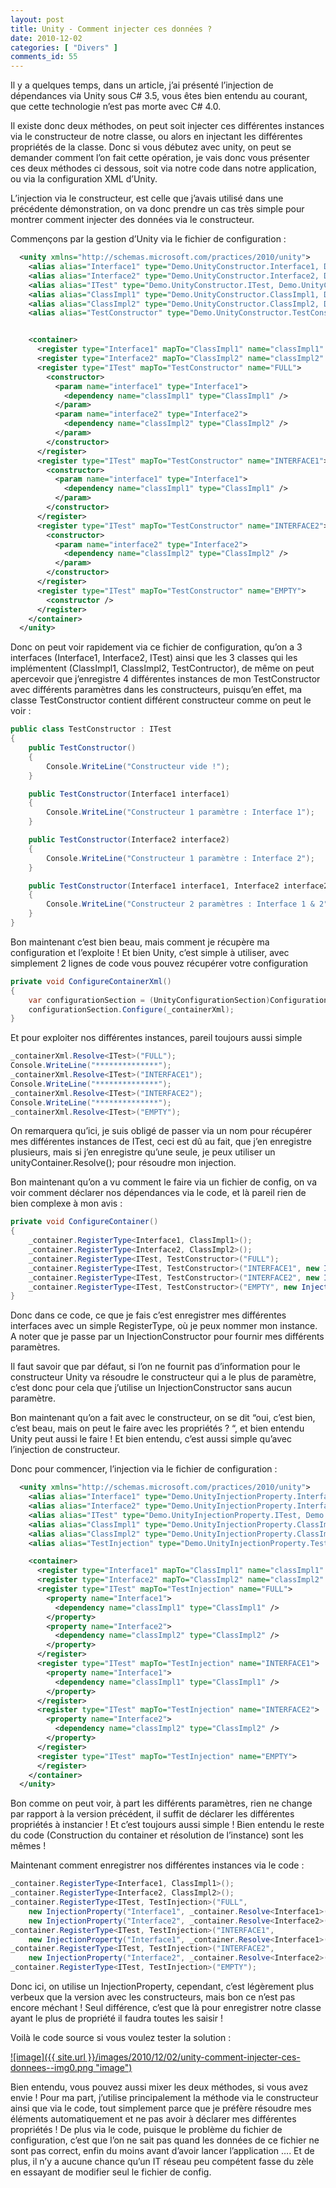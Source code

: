```yaml
---
layout: post
title: Unity - Comment injecter ces données ?
date: 2010-12-02
categories: [ "Divers" ]
comments_id: 55 
---
```


Il y a quelques temps, dans un article, j’ai présenté l’injection de dépendances via Unity sous C# 3.5, vous êtes bien entendu au courant, que cette technologie n’est pas morte avec C# 4.0.

Il existe donc deux méthodes, on peut soit injecter ces différentes instances via le constructeur de notre classe, ou alors en injectant les différentes propriétés de la classe. Donc si vous débutez avec unity, on peut se demander comment l’on fait cette opération, je vais donc vous présenter ces deux méthodes ci dessous, soit via notre code dans notre application, ou via la configuration XML d’Unity.

L’injection via le constructeur, est celle que j’avais utilisé dans une précédente démonstration, on va donc prendre un cas très simple pour montrer comment injecter des données via le constructeur.

Commençons par la gestion d’Unity via le fichier de configuration :

```xml
  <unity xmlns="http://schemas.microsoft.com/practices/2010/unity">
    <alias alias="Interface1" type="Demo.UnityConstructor.Interface1, Demo.UnityConstructor" />
    <alias alias="Interface2" type="Demo.UnityConstructor.Interface2, Demo.UnityConstructor" />
    <alias alias="ITest" type="Demo.UnityConstructor.ITest, Demo.UnityConstructor" />
    <alias alias="ClassImpl1" type="Demo.UnityConstructor.ClassImpl1, Demo.UnityConstructor" />
    <alias alias="ClassImpl2" type="Demo.UnityConstructor.ClassImpl2, Demo.UnityConstructor" />
    <alias alias="TestConstructor" type="Demo.UnityConstructor.TestConstructor, Demo.UnityConstructor" />


    <container>
      <register type="Interface1" mapTo="ClassImpl1" name="classImpl1" />
      <register type="Interface2" mapTo="ClassImpl2" name="classImpl2" />
      <register type="ITest" mapTo="TestConstructor" name="FULL">
        <constructor>
          <param name="interface1" type="Interface1">
            <dependency name="classImpl1" type="ClassImpl1" />
          </param>
          <param name="interface2" type="Interface2">
            <dependency name="classImpl2" type="ClassImpl2" />
          </param>
        </constructor>
      </register>
      <register type="ITest" mapTo="TestConstructor" name="INTERFACE1">
        <constructor>
          <param name="interface1" type="Interface1">
            <dependency name="classImpl1" type="ClassImpl1" />
          </param>
        </constructor>
      </register>
      <register type="ITest" mapTo="TestConstructor" name="INTERFACE2">
        <constructor>
          <param name="interface2" type="Interface2">
            <dependency name="classImpl2" type="ClassImpl2" />
          </param>
        </constructor>
      </register>
      <register type="ITest" mapTo="TestConstructor" name="EMPTY">
        <constructor />
      </register>
    </container>
  </unity> 
```

Donc on peut voir rapidement via ce fichier de configuration, qu’on a 3 interfaces (Interface1, Interface2, ITest) ainsi que les 3 classes qui les implémentent (ClassImpl1, ClassImpl2, TestContructor), de même on peut apercevoir que j’enregistre 4 différentes instances de mon TestConstructor avec différents paramètres dans les constructeurs, puisqu’en effet, ma classe TestConstructor contient différent constructeur comme on peut le voir :

```csharp
public class TestConstructor : ITest 
{
    public TestConstructor()
    {
        Console.WriteLine("Constructeur vide !");
    }

    public TestConstructor(Interface1 interface1)
    {
        Console.WriteLine("Constructeur 1 paramètre : Interface 1");
    }

    public TestConstructor(Interface2 interface2)
    {
        Console.WriteLine("Constructeur 1 paramètre : Interface 2");
    }

    public TestConstructor(Interface1 interface1, Interface2 interface2)
    {
        Console.WriteLine("Constructeur 2 paramètres : Interface 1 & 2");
    }
}
```

Bon maintenant c’est bien beau, mais comment je récupère ma configuration et l’exploite ! Et bien Unity, c’est simple à utiliser, avec simplement 2 lignes de code vous pouvez récupérer votre configuration

```csharp
private void ConfigureContainerXml()
{
    var configurationSection = (UnityConfigurationSection)ConfigurationManager.GetSection("unity");
    configurationSection.Configure(_containerXml);
}
```

Et pour exploiter nos différentes instances, pareil toujours aussi simple

```csharp
_containerXml.Resolve<ITest>("FULL");
Console.WriteLine("**************");
_containerXml.Resolve<ITest>("INTERFACE1");
Console.WriteLine("**************");
_containerXml.Resolve<ITest>("INTERFACE2");
Console.WriteLine("**************");
_containerXml.Resolve<ITest>("EMPTY");
```

On remarquera qu’ici, je suis obligé de passer via un nom pour récupérer mes différentes instances de ITest, ceci est dû au fait, que j’en enregistre plusieurs, mais si j’en enregistre qu’une seule, je peux utiliser un unityContainer.Resolve<MonInterface>(); pour résoudre mon injection.

Bon maintenant qu’on a vu comment le faire via un fichier de config, on va voir comment déclarer nos dépendances via le code, et là pareil rien de bien complexe à mon avis :

```csharp
private void ConfigureContainer()
{
    _container.RegisterType<Interface1, ClassImpl1>();
    _container.RegisterType<Interface2, ClassImpl2>();
    _container.RegisterType<ITest, TestConstructor>("FULL");
    _container.RegisterType<ITest, TestConstructor>("INTERFACE1", new InjectionConstructor(_container.Resolve<Interface1>()));
    _container.RegisterType<ITest, TestConstructor>("INTERFACE2", new InjectionConstructor(_container.Resolve<Interface2>()));
    _container.RegisterType<ITest, TestConstructor>("EMPTY", new InjectionConstructor());
}
```

Donc dans ce code, ce que je fais c’est enregistrer mes différentes interfaces avec un simple RegisterType, où je peux nommer mon instance. A noter que je passe par un InjectionConstructor pour fournir mes différents paramètres.

Il faut savoir que par défaut, si l’on ne fournit pas d’information pour le constructeur Unity va résoudre le constructeur qui a le plus de paramètre, c’est donc pour cela que j’utilise un InjectionConstructor sans aucun paramètre.

Bon maintenant qu’on a fait avec le constructeur, on se dit “oui, c’est bien, c’est beau, mais on peut le faire avec les propriétés ? “, et bien entendu Unity peut aussi le faire ! Et bien entendu, c’est aussi simple qu’avec l’injection de constructeur.

Donc pour commencer, l’injection via le fichier de configuration :

```xml
  <unity xmlns="http://schemas.microsoft.com/practices/2010/unity">
    <alias alias="Interface1" type="Demo.UnityInjectionProperty.Interface1, Demo.UnityInjectionProperty" />
    <alias alias="Interface2" type="Demo.UnityInjectionProperty.Interface2, Demo.UnityInjectionProperty" />
    <alias alias="ITest" type="Demo.UnityInjectionProperty.ITest, Demo.UnityInjectionProperty" />
    <alias alias="ClassImpl1" type="Demo.UnityInjectionProperty.ClassImpl1, Demo.UnityInjectionProperty" />
    <alias alias="ClassImpl2" type="Demo.UnityInjectionProperty.ClassImpl2, Demo.UnityInjectionProperty" />
    <alias alias="TestInjection" type="Demo.UnityInjectionProperty.TestInjection, Demo.UnityInjectionProperty" />

    <container>
      <register type="Interface1" mapTo="ClassImpl1" name="classImpl1" />
      <register type="Interface2" mapTo="ClassImpl2" name="classImpl2" />
      <register type="ITest" mapTo="TestInjection" name="FULL">
        <property name="Interface1">
          <dependency name="classImpl1" type="ClassImpl1" />
        </property>
        <property name="Interface2">
          <dependency name="classImpl2" type="ClassImpl2" />
        </property>
      </register>
      <register type="ITest" mapTo="TestInjection" name="INTERFACE1">
        <property name="Interface1">
          <dependency name="classImpl1" type="ClassImpl1" />
        </property>
      </register>
      <register type="ITest" mapTo="TestInjection" name="INTERFACE2">
        <property name="Interface2">
          <dependency name="classImpl2" type="ClassImpl2" />
        </property>
      </register>
      <register type="ITest" mapTo="TestInjection" name="EMPTY">
      </register>
    </container>
  </unity> 
```

Bon comme on peut voir, à part les différents paramètres, rien ne change par rapport à la version précédent, il suffit de déclarer les différentes propriétés à instancier ! Et c’est toujours aussi simple ! Bien entendu le reste du code (Construction du container et résolution de l’instance) sont les mêmes !

Maintenant comment enregistrer nos différentes instances via le code :

```csharp
_container.RegisterType<Interface1, ClassImpl1>();
_container.RegisterType<Interface2, ClassImpl2>();
_container.RegisterType<ITest, TestInjection>("FULL",
    new InjectionProperty("Interface1", _container.Resolve<Interface1>()),
    new InjectionProperty("Interface2", _container.Resolve<Interface2>()));
_container.RegisterType<ITest, TestInjection>("INTERFACE1",
    new InjectionProperty("Interface1", _container.Resolve<Interface1>()));
_container.RegisterType<ITest, TestInjection>("INTERFACE2",
    new InjectionProperty("Interface2", _container.Resolve<Interface2>()));
_container.RegisterType<ITest, TestInjection>("EMPTY");
```

Donc ici, on utilise un InjectionProperty, cependant, c’est légèrement plus verbeux que la version avec les constructeurs, mais bon ce n’est pas encore méchant ! Seul différence, c’est que là pour enregistrer notre classe ayant le plus de propriété il faudra toutes les saisir !

Voilà le code source si vous voulez tester la solution :

[![image]({{ site.url }}/images/2010/12/02/unity-comment-injecter-ces-donnees--img0.png "image")](http://cid-27033cda87e10205.office.live.com/self.aspx/Blog/Demo.UnityConstructor.zip)

Bien entendu, vous pouvez aussi mixer les deux méthodes, si vous avez envie ! Pour ma part, j’utilise principalement la méthode via le constructeur ainsi que via le code, tout simplement parce que je préfère résoudre mes éléments automatiquement et ne pas avoir à déclarer mes différentes propriétés ! De plus via le code, puisque le problème du fichier de configuration, c’est que l’on ne sait pas quand les données de ce fichier ne sont pas correct, enfin du moins avant d’avoir lancer l’application …. Et de plus, il n’y a aucune chance qu’un IT réseau peu compétent fasse du zèle en essayant de modifier seul le fichier de config.

